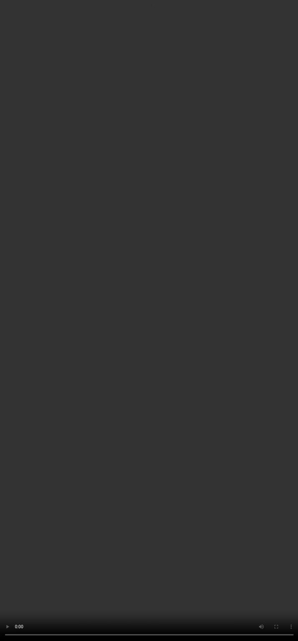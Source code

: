 ```yaml
---
title: Cascade Solves Styling - @mrtnvh

theme: mrtnvh
routerMode: 'hash'
layout: cover

fonts:
  sans: Inter Tight
  weights: '400,700,800'
  mono: "IBM Plex Mono"

# the image source
background: ./images/cascade-solves-styling-intro.jpg
backgroundCredits: 'Original photo by Distinct Mind on Unsplash (https://unsplash.com/photos/Js9auX5_9R8)'
---
```


---
layout: center
---

<h1 class="text-15xl text-center">CSS</h1>

<!-- Have you written any CSS lately? -->

---
layout: center
---
<div class="text-center">
  <h1 class="text-9xl">Abstractions</h1>
  (eg. Tailwind, Bootstrap, Sass, …)
</div>

<!-- Have you written any Bootstrap, Tailwind or some other abstraction lately? -->

---
layout: center
---

<h1 class="text-12xl text-center">Expert</h1>

<!--
Would you consider yourself an expert in CSS? Or rather, an expert in an abstraction?
-->

---
layout: black
---

.

<!--
As front-end developers, it's our duty to build beautiful UIs and create the most user-friendly experience possible within the given constraints. Time constraints by our team members in operations. Technical limitations by the history of the code.

With abstractions, we aim to make complexity more manageable within those constraints.

Abstractions are a great way to tailor code to the most common usage. One could create or generate a RESTful API client because who wants to handwrite lengthy fetch requests day in day out? That's one of the reasons why abstractions exist.

But due to constant stress of those constraints, our community often takes a popular opinion for truth, and we eventually forget what's under the hood.

And more so is the case with CSS.
-->

---
layout: cover
background: ./images/photo-1511936606692-5e0d73f6b638.avif
backgroundCredits: 'Original photo by Nathan Ziemanski on Unsplash (https://unsplash.com/photos/hjW4o5XfCzc)'
---

.

<!--
To some, CSS is the most beautiful language they have ever written, like a gentle stream flowing over your markup and letting it burst into invigorating, saturated life.
-->

---
layout: cover
background: ./images/photo-1619266465172-02a857c3556d.avif
backgroundCredits: 'Original photo by Tetiana Grypachevska on Unsplash (https://unsplash.com/photos/80x3QULJDN4)'
---

.

<!--
To others, CSS is the bane of their existence. An impossible game of whack-a-mole where changing one thing inevitably leads to unwanted side effects on totally unrelated places.
-->

---
layout: center
---

<div class="text-center">
  <h1 class="text-9xl">Abstractions</h1>
</div>

<!--
delete
-->

---
layout: center
---

<div class="flex flex-col items-center justify-center h-full text-center">
  <h1>
    <a href="https://mrtnvh.com" target="_blank" rel="nofollow noopener">
      <img
        class="h-32"
        src="/images/mrtnvh-logo.svg"
      />
    </a>
  </h1>
</div>

<!-- 
My name is Maarten Van Hoof
-->

---
layout: cover
background: ./images/io-roles.svg
---

.

<!--
I am a Lead Front-end Developer and Developer Advocate at iO in Eindhoven in the Netherlands. 

For the next 30 minutes, I am here to take you through some of the struggles we've had and still have with CSS, but also share the new possibilities in browsers now and in development to ease our pain. All this is to send y'all home with a spark to rethink how you write CSS in the future. 

Let me point out the biggest problem developers have with CSS. Or better said, the thing that developers struggle to understand.
-->

---
layout: cover
background: ./images/cascade-og.svg
---

.

<!--
To whom does this look familiar?

This is the cascade. The C in CSS. Together with inheritance and specificity, it turns CSS into a super powerful styling and layout language. 

These fundamental concepts of CSS are how you control which styling is applied to an HTML element.

CSS is a language in which you can layer styling rules. Through inheritance, specific rules are able to trickle down, like text colour, for instance, and through the cascade and specificity algorithms, conflicting rules will be resolved.

The keen eye might be missing a few parts. This is the cascade from when I first started developing CSS. 

The current state is much more fun and exciting, but I want to save all your ohs and ahs for the end of the talk, right?

Let's quickly recap the items shown here so everyone is up to speed.

To save time, I will read this part from my notes so we have plenty of time for the shiny, new parts. Alright? Let's go.
-->

---
layout: cover
background: ./images/cascade-origin-importance.svg
---

.

<!--
First up, origin and importance. 
-->

---
layout: center
---

<img src="/images/origin.svg" style="height: 30rem;" />

<!--
With origin, the browser asks: Who has defined the CSS? Did the website's author have custom styling? Has the browser's user configured custom styling via an extension to improve their personal user experience? What does the browser or user-agent have configured for default styling?

We already see a pattern that will return throughout all cascade sections. !important inverts the priority of the rules. So, browser rules set with importance will always have a higher priority than user-defined rules without priority.

That's why, for instance, it's considered an accessibility best practice to author font sizes with relative units to ensure the user-preferred font size, configured in the browser settings, which will end up at the origin with the least priority, is the base of the authored font-size.
-->

---
layout: cover
background: ./images/cascade-element-attached.svg
---

-

<!--
The next part of the cascade
-->

---
layout: code
---

```html
<h1 style="font-size: 6rem;">
  Heading
</h1>
```

<style>
  .slidev-layout.code {
    align-items: center;

    pre code {
      font-size: 2rem;
      line-height: 1.5;
    }
  }
</style>

<!--
This is where we add styling directly onto the HTML element via the style attribute.
-->

---
layout: code
---

```html
<h1 style="font-size: 6rem;">
  Heading
</h1>

<!-- Does not equal -->

<h1 class="text-18xl">
  Heading
</h1>

```

<style>
  .slidev-layout.code {
    align-items: center;

    pre code {
      font-size: 2rem;
      line-height: 1.5;
    }
  }
</style>

<!--
This might look familiar to people using atomic libraries, like Tailwind. Although this almost looks the same, the main difference is that, with atomic libraries, we declare rules using selectors. And those, by default without importance, have less priority.
-->

---
layout: cover
background: ./images/cascade-selector-specificity.svg
---

.

<!--
That brings us to the next part of the cascade, the one we all know the most: Selector specificity. 
-->

---
layout: code
---

```css
#app {}

::after {}

h1 {}

:empty {}

.component {}

[data-reset] {}

* {}
```

<style>
  .slidev-layout.code {
    align-items: center;

    pre code {
      font-size: 1.1rem;
      line-height: 1.5;
    }
  }
</style>

<!--
We have different ways to target HTML elements:
- ID selectors
- Pseudo-elements, which you can recognize by the double colon
- Type selectors, also known as tag selectors
- Pseudo-classes, which you can recognize by the single colon.
- Class selectors
- Attribute selectors
- Universal selectors

With specificity, it isn't just that the shown topmost selector is the one with the highest priority. It's a slightly more complex algorithm. 
-->

---
layout: center
---

<div class="text-center">


<p class="text-8xl font-extrabold">
(
<span style="color:#0065ff">A</span>,
<span style="color:#ff00e6">B</span>,
<span style="color:#ff0000">C</span>
)
</p>

(
<span style="color:#0065ff">ids</span>,
<span style="color:#ff00e6">(pseudo-)classes and attributes</span>,
<span style="color:#ff0000">(pseudo-)elements</span>
)

<br/>

[Polypane CSS specificity calculator](https://polypane.app/css-specificity-calculator)

</div>

<!--
Specificity is calculated by using 3 weight categories. We can visualize this as a tuple of numbers.

The first weight category is the number of IDs in the selector. The second category is the number of classes, pseudo-classes and attributes in the selector. The third category is the selector's number of types or tags and pseudo-elements. Universal selectors, like the asterisk; combinators, like the plus sign; child or sibling selectors, like the tilde; and values of the pseudo-class ':where', more on that later, are not counted when calculating specificity.

With this tuple, each weight category has a different priority. In this example, from left to right, we go from more priority to less priority. So, the ID column has the highest priority, followed by the class column and, lastly, the type column.

Kilian Valkhof, the creator of Polypane, has an excellent tool for visualizing specificity. Just fill in your selectors, and it will show you the specificity of each selector, the total of each weight category, from which you can then calculate the specificity of the entire selector.

Also, Chrome Devtools now has a specificity calculator built in. Just click on the element you want to inspect, go to the styles pane and hover over the selector of your choice.

But back to Kilian's tool. Let's take his first example. We have a header type selector. Within the header, we target an h1 with the id site title, and within that h1, we want to select the direct child with a class of logo. This results in a specificity of 1, 1, 2. The first weight is one because of the id site title, the second weight is one because of the class logo, and the third weight is two because of both the type selector h1 and the type selector header.

What would happen if I were to remove the id selector?

And if I were to add more classes, maybe a hundred, make it one humongous list of selectors, would this selector become more specific than our first example with the id selector? 

No.

Because a single value in a higher level is more important than all levels below it. For example, you can have 1000 class names, and a selector with a single ID would still be more specific.

Is everybody still following along? Yes? Good. Let's continue.
-->

---
layout: cover
background: ./images/cascade-order-of-appearance.svg
---

.

<!--
On to the last part of the cascade, the order of appearance. If multiple selectors have the same weight in all other parts of the cascade, the order in which they appear in the CSS file will finally determine which rule is applied.
-->

---
layout: code
---

```css
a {
  color: aqua;
}

a {
  color: chocolate;
}

a {
  color: peachpuff;
}
```

<style>
  .slidev-layout.code {
    align-items: center;

    pre code {
      font-size: 1.5rem;
      line-height: 1.5;
    }
  }
</style>

<!-- Of these 3 rules, targeting anchor tags, the last one will prevail, and all our anchor tags have a peachpuff colour. -->

---
layout: cover
background: ./images/cascade-og.svg
---
.

<!-- There you have it, kids, the basics of the cascade. Easy right? -->
---
layout: cover
background: ./images/spongebob-anxious.gif
---

.

<!--
Not really. If you are unfamiliar with the cascade, you might feel uncomfortable, perhaps a bit anxious. 

We now better understand why this is a significant problem developers have with CSS. It is complex for the ones not familiar with it. It's vastly different compared to other programming languages.
-->

---
layout: cover
background: ./images/patrick-thinking.png
---

.

<!--
That's why we sought ways to make things easier for ourselves and newcomers.

How did we try to circumvent the complexity? Over the years, we've tried many things.
-->

---
layout: center
---

<h1 class="text-9xl text-center">OOCSS</h1>

<!--
Concepts like OOCSS, Object Oriented CSS, or
-->

---
layout: center
---

<h1 class="text-9xl text-center">SMACSS</h1>

<!--
or SMACSS made us think about organising our CSS
-->

---
layout: code
---

```css
/* BEM */

.block {}
.block__element {}
.block--modifier {}
```

<style>
  .slidev-layout.code {
    align-items: center;

    pre code {
      font-size: 1.5rem;
      line-height: 1.5;
    }
  }
</style>

<!--
naming conventions like BEM
-->

---
layout: code
---

```css
/* SUITCSS */

.MyComponent {}
.MyComponent--modifier {}
.MyComponent-descendent {}
.MyComponent.is-state {}
```

<style>
  .slidev-layout.code {
    align-items: center;

    pre code {
      font-size: 1.5rem;
      line-height: 1.5;
    }
  }
</style>

<!--
or SUITCSS tried to make sure we didn't have any naming collisions.

They advocated using clear, unambiguous naming, just like in every other possible programming language. They try to avoid complex and lengthy selectors with too much specificity.
-->

---
layout: code
---

```css
/* CSS Modules */
.3j5Qdsdfi39 {
  color: red;
}

/* Vue */
[data-v-2259250b].card {
  font-family: fantasy;
}

/* Astro */
.layout:where(.astro-5HCE7SGA) {
  color: rebeccapurple;
}
```

<style>
  .slidev-layout.code {
    align-items: center;

    pre code {
    font-size: 1.25rem;
    line-height: 1.5;
    }
  }
</style>

<!--
CSS Modules or build time scoping, like the ones built into Vue or Astro, give you local scoping of CSS rules and try to keep the specificity within a module by adding a random class to all selectors.
-->

---
layout: code
---

```html
<!-- Tailwind -->
<div class="flex items-center space-x-2 text-base">
  <h4 class="font-semibold text-slate-900">Contributors</h4>
  <span class="rounded-full bg-slate-100 px-2 py-1 text-xs font-semibold text-slate-700">204</span>
</div>
```

<style>
  .slidev-layout.code {
    align-items: center;

    pre code {
    font-size: 1.5rem;
    line-height: 1.5;
    }
  }
</style>

<!--
With atomic classes or utility classes, like Tailwind or UnoCSS, we do away with trying to come up with names entirely and compose our styling in the DOM. Pretty much each selector in these libraries corresponds to a single CSS rule.
-->

---
layout: center
---

<h1 class="text-7xl text-center">Keep specificity <span style="color:#0065ff">low</span></h1>

<!--
Regardless of your preferred solution, you might've noticed a pattern here. All of these methodologies are based on keeping specificity low. Pretty straightforward, right
-->

---
layout: cover
background: ./images/spongebob-new-pants.jpg
---

.

<!-- Well, perhaps the following new and up-and-coming features can help us. -->

---
layout: cover
background: ./images/cascade-is-where.svg
---

.

<!--
We saw the introduction of the ':is' and ':where' pseudo-classes. Both allow us to finally easily use a list of selectors.
-->

---
layout: code
---

```css
/* 0,2,1 */
button:is(:hover, :focus-visible, :active):disabled {}

/* 0,1,1 */
button:where(:hover, :focus-visible, :active):disabled {}
```

<style>
  .slidev-layout.code {
    align-items: center;

    pre code {
    font-size: 1.5rem;
    line-height: 1.5;
    }
  }
</style>

<!--
For instance, we see two examples here.
-->

---
layout: code
---

```css
/* 1,1,1 */
button:is(#action, :hover):disabled {}

/* 0,1,1 */
button:where(#action, :hover):disabled {}
```

<style>
  .slidev-layout.code {
    align-items: center;

    pre code {
    font-size: 1.5rem;
    line-height: 1.5;
    }
  }
</style>

<!--
Difference between :is and :where
-->

---
layout: cover
background: ./images/cascade-cascade-layers.svg
---

.


<!--
Since the 14th of March 2022, all major browsers have supported a new part of the cascade called Cascade Layers. Cascade Layers priority sits between the Element Attached and Selector Specificity part of the cascade.
-->

---
layout: code
---

```css
.table { table-layout: fixed; }

@layer reset {
  body { font-family: serif; }
}

@layer components {
  .card { background-color: white; }
}

@layer utility {
  .flex { display: flex; }
}

```

<style>
  .slidev-layout.code {
    align-items: center;

    pre code {
    font-size: 1.2rem;
    line-height: 1.5;
    }
  }
</style>

<!--
It allows you to define a layer for your CSS rules. This layer is then used to determine the priority of the rule. We can namespace our CSS rules and define each layer's priority.

For instance, we can define a reset layer that contains all our reset rules. Next, we can define a base layer containing all our base styling. And lastly, we can define a components layer with all our component styling.
-->

---
layout: code
---

```css
/* Unlayered: Highest priority */
.table { table-layout: fixed; }

/* Lowest priority */
@layer reset {
  body { font-family: serif; }
}

/* 3rd highest priority */
@layer components {
  .card { background-color: white; }
}

/* 2nd highest priority */
@layer utility {
  .flex { display: flex; }
}
```

<style>
  .slidev-layout.code {
    align-items: center;

    pre code {
    font-size: 1.2rem;
    line-height: 1.5;
    }
  }
</style>

<!--
Without defining the order of the layers, each layer's priority is determined by the order in which they appear in the CSS file, just like the order of appearance. All unlayered rules will have the highest priority to ensure backwards compatibility.

So, in this case, the reset layer will have the lowest priority, followed by the components layer and lastly, the utility
layer.
-->

---
layout: code
---

```css
@layer reset, components, utility;
```

<style>
  .slidev-layout.code {
    align-items: center;

    pre code {
    font-size: 2rem;
    line-height: 1.5;
    }
  }
</style>

<!--
But, by defining the order up front, we can change the priority of the layers. Priority is read from low to high. So in this case, the utility layer has the highest priority, followed by the components layer and the reset layer
-->

---
layout: code
---

```css
@layer utility, reset, components;
```

<style>
  .slidev-layout.code {
    align-items: center;

    pre code {
    font-size: 2rem;
    line-height: 1.5;
    }
  }
</style>

<!--
For instance, we can declare that the components layer has the highest priority, followed by the reset and then the utility reset layer. If we have rules with the same specificity in both the base and components layers, the rules in the base layer will prevail.
-->

---
layout: code
---

```css
@layer utility, components, reset;

/* Unlayered: Highest priority */
.table { table-layout: fixed; }

/* 2nd highest priority */
@layer reset {
  body { font-family: serif; }
}

/* 3rd highest priority */
@layer components {
  .card { background-color: white; }
}

/* Lowest priority */
@layer utility {
  .flex { display: flex; }
}
```

<style>
  .slidev-layout.code {
    align-items: center;

    pre code {
    font-size: 1.05rem;
    line-height: 1.5;
    }
  }
</style>

<!--
This means that Cascade Layers enable us to no longer to look at the order of loading.
-->

---
layout: cover
background: ./images/cascade-cascade-layers.svg
---

<!-- 
Cascade Layers are a great way to organize your CSS. It allows you to create a clear separation of different types of rules. It gives you additional control over the priority of your rules without tinkering with the specificity of your selectors.
-->

---
layout: cover
background: ./images/cascade-encapsulation.svg
---

<!--
Another feature I've been cleverly hiding from you is the part of the cascade named the encapsulation contexts. It's not new; it's been in browsers for a while now, but this part of the cascade is gaining popularity thanks to the buzz around
s-->

---
layout: center
---

<h1 class="text-8xl text-center">Web Components</h1>

<!--
Web Components, or more specifically, the Shadow DOM, which is one of the aspects of using Web Components.
-->

---
layout: center
---

<h1 class="text-8xl text-center line-through">Web Components</h1>

<!--
But I am not going to talk about Web Components today, because that's a separate talk just by itself.
-->

---
layout: cover
background: ./images/lucien.jpg
---

.

<!--
If you want to hear more about Web Components, do drink enough coffee and stay for Lucien's LIT is 🔥 talk.
-->

---
layout: center
---

- **Encapsulation** of cascade & specificity.
- **Inheritance** just works.
- **::part** pseudo-element, we can target Shadow DOM parts from the Light DOM.
- **::slotted** pseudo-element, we can target the first layer slotted elements from within the Shadow DOM.

<!--
But I want to mention the following features of Web Components that are relevant to the cascade.
- Encapsulation of cascade & specificity.
- Inheritance just works.
- ::part pseudo-element, we can target Shadow DOM parts from the Light DOM.
- ::slotted pseudo-element, we can target the first layer slotted elements from within the Shadow DOM.
-->

---
layout: cover
background: ./images/cascade-encapsulation.svg
---

.

<!--
Because we can cross shadow boundaries, we are changing encapsulation contexts. That has a whole other place within the cascade. When using the part pseudo-element, the shadow context has the lowest priority and the host context, the Light DOM context, has the highest context. This enables authors to overwrite Web Component styling when needed.
-->

---
layout: cover
background: ./images/cascade-scope.svg
---

.

<!--
The final thing I want to share with you today is CSS scoping. Actual scoped CSS as a standard.
-->

---
layout: code
---

```html
<div>
  <style scoped>
    .table { table-layout: fixed; }
  </style>

  <!-- Fixed table-layout -->
  <table class="table"></table>
</div>

<!-- No fixed table-layout -->
<table class="table"></table>
```

<style>
  .slidev-layout.code {
    align-items: center;

    pre code {
      font-size: 1.5rem;
      line-height: 1.5;
    }
  }
</style>

<!--
There already was an original proposal for scoped styles. This was a feature in Firefox 21-54,
-->

---
layout: code
---

```html
<div>
  <style scoped>
    .table { table-layout: fixed; }
  </style>

  <!-- Fixed table-layout -->
  <table class="table"></table>
</div>

<!-- No fixed table-layout -->
<table class="table"></table>
```

<style>
  .slidev-layout.code {
    align-items: center;

    pre code {
      font-size: 1.5rem;
      line-height: 1.5;
      text-decoration: line-through;
    }
  }
</style>

<!-- but it was removed due to a lack of interest by other browser vendors and it got removed from the spec. -->

---
layout: cover
background: ./images/neuralyzer.jpeg
---

.

<!-- So let's forget the last 2 slides -->

---
layout: cover
background: ./images/cascade-scope.svg
---

.

<!-- End of story. Right? Wrong.

Scoped CSS is dead; long live scoped CSS! 

The CSS working group is hashing out a new CSS at-rule, the @scope rule

Let's dive right in.

-->

---
layout: code
---

```css
@scope (.light-scheme) {
  /* Only match links inside a light-scheme */
  a {
    color: darkmagenta;
  }
}
```

<style>
  .slidev-layout.code {
    align-items: center;

    pre code {
      font-size: 1.5rem;
      line-height: 1.5;
    }
  }
</style>

---
layout: code
---

```html
<div class="light-scheme">
  <!-- darkmagenta -->
  <a href="#">Link</a>
</div>

<!-- Not darkmagenta -->
<a href="#">Link</a>
```

```css
@scope (.light-scheme) {
  a {
    color: darkmagenta;
  }
}
```

<style>
  .slidev-layout.code {
    align-items: center;

    pre code {
      font-size: 1.5rem;
      line-height: 1.5;
    }
  }
</style>


---
layout: code
---

```css
@scope (.media-object) to (.content > *) {
  img {
    border-radius: 50%;
  }
  .content {
    padding: 1em;
  }
}
```

<style>
  .slidev-layout.code {
    align-items: center;

    pre code {
      font-size: 1.5rem;
      line-height: 1.5;
    }
  }
</style>

---
layout: code
---

```html
<div class="media-object">
  
  <!-- Border-radius -->
  <img src="red-mist-squidward.jpg" />

  <div class="content">
    <!-- No  border-radius -->
    <img src="red-mist-squidward.jpg" />
  </div>
</div>

<!-- No  border-radius -->
<img src="ramone-dinos.jpg" />
```

```css
@scope (.media-object) to (.content > *) {
  img {
    border-radius: 50%;
  }
}
```

<style>
  .slidev-layout.code {
    align-items: center;

    pre code {
      font-size: 1rem;
      line-height: 1.5;
    }
  }
</style>

<!--
This means you can target a fragment of the DOM and apply styling to only that fragment.

It means you have additional power to stop the cascade!
-->

---
layout: code
---

```html
<!-- Local scoping with <style> -->
<div>
  <style>
    @scope {
      p { color: red; }
    }
  </style>
  <p>this is red</p>
</div>
<p>not red</p>
```

<style>
  .slidev-layout.code {
    align-items: center;

    pre code {
      font-size: 1.5rem;
      line-height: 1.5;
    }
  }
</style>

<!--
Some extra features with @scope.

When we use the @scope rule with styles defined within a style tag within a specific element, we don't need to write a scoping root. These styles will automagically be scoped to the parent element.
-->

---
layout: code
---

```css
@scope (.parent-scope) {
  @scope (:scope > .child-scope) to (:scope .limit) {
    :scope .content {
      color: red;
    }
  }
}

/* equals */

@scope (.parent-scope > .child-scope) to (.parent-scope > .child-scope .limit) {
  .parent-scope > .child-scope .content {
    color: red;
  }
}
```

<style>
  .slidev-layout.code {
    align-items: center;

    pre code {
      font-size: 1rem;
      line-height: 1.5;
    }
  }
</style>

<!--
And we can nest scoping rules. Using the colon scope pseudo-class, we can reuse the parent-scope throughout the nested scope rules.
-->

---
layout: cover
background: ./images/cascade-scope.svg
---

.

<!--
Where does this scoping fit in the cascade? Right in between specificity and order of appearance.
-->

---
layout: code
---

```html
<header>
  <nav>
    <a href="/test">Test</a>
    <a href="/test">Test</a>
    <a href="/test">Test</a>
  </nav>
  <a href="/test">Test</a>
</header>
```

```css
@scope (nav) {
  /* (0,0,1) */
  a {
    color: lime;
  }
}

/* (0,0,2) */
header a { 
  color: hotpink;
}
```

<style>
  .slidev-layout.code {
    align-items: center;

    pre code {
      font-size: 1rem;
      line-height: 1.5;
    }
  }
</style>

<!-- 
Because of this, we can use scoped are still able to be overwritten by rules with a higher specificity.

In this example, the anchors in the nav, not the whole header, will have a lime colour, but eventually be overwritten by the hotpink colour style defined in the first, more specific rule.
-->

---
layout: cover
background: ./images/scope-browser-support.svg
---

<!--
The CSS working group has set the base in the CSS specification and is hashing out the final details. Chrome will ship a first version in Chrome 118, scheduled for October 2023, and all other browser vendors have shown their support for their future implementation. It's coming, people!
-->

---
layout: cover
background: ./images/cascade-full.svg
---

.

<!--
So there you have it. The CSS cascade. Our worst enemy. Or perhaps your future best friend?

There is immense value in how the cascade, inheritance and specificity work. It's what makes CSS such a powerful language and, at the same time, what makes CSS so complex.

Just like you'll probably know what hoisting means in JavaScript or how a debounce function works, I, in my honest opinion, find it equally as vital that, if you want to call yourself a front-end expert, you should know how to wield the power of the cascade, inheritance and specificity.

But throughout the years, we have worked around the cascade by using naming methodologies and other abstractions. And that's fine; we needed something to make our lives easier as CSS evolved slower than our needs. But that's not the case anymore.
-->

---
layout: cover
background: ./images/golden-era-css.jpg
---

.

<!--
Una Kravets said it perfectly in her talk at CSSday 2023: We are now experiencing the golden age of Web UI. We have seen so many new features land over the course of the last years.

Standard committees, like the CSS working group, are welcoming more and more community contributors. Browser vendors are working together to their best abilities to launch new features at the same time as one another, like the yearly Interop effort. And everyone working on the Web is finally listening more and more to the needs of our community.

We now have the momentum to do away with the established ways of working and start anew. 

We now have the unique moment to rethink how we write and architecture CSS, with fewer tooling and abstractions.
-->

---
layout: black
---

.

<!--
Understanding what's under the hood of your abstraction will make you transcend into a better developer. It will make you resilient for what the future of our craft will bring.

Hypes come and go, but standards are here to stay.

In the end, understanding the cascade, inheritance, and specificity will give you
-->

---
layout: black
---

<video controls>
  <source src="/videos/maximum power_1.mp4" type="video/mp4">
</video>

<style>
  video {
    position: absolute;
    inset: 0;
    width: calc(100% + 2px);
    height: calc(100% + 2px);
  }
</style>

---
layout: center
---

<h1 class="text-15xl text-center">✌️</h1>

<!--
Thank you!
-->
